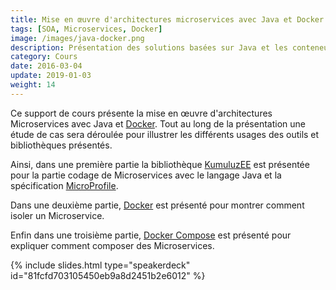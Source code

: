 ```yaml
---
title: Mise en œuvre d'architectures microservices avec Java et Docker
tags: [SOA, Microservices, Docker]
image: /images/java-docker.png
description: Présentation des solutions basées sur Java et les conteneurs pour mettre en œuvre des architectures microservices.
category: Cours
date: 2016-03-04
update: 2019-01-03
weight: 14
---
```


Ce support de cours présente la mise en œuvre d'architectures Microservices avec Java et [Docker](https://www.docker.com/). Tout au long de la présentation une étude de cas sera déroulée pour illustrer les différents usages des outils et bibliothèques présentés.

Ainsi, dans une première partie la bibliothèque [KumuluzEE](https://ee.kumuluz.com/) est présentée pour la partie codage de Microservices avec le langage Java et la spécification [MicroProfile](https://microprofile.io/).

Dans une deuxième partie, [Docker](https://www.docker.com/) est présenté pour montrer comment isoler un Microservice.

Enfin dans une troisième partie, [Docker Compose]([Docker](https://www.docker.com/)) est présenté pour expliquer comment composer des Microservices.

{% include slides.html type="speakerdeck" id="81fcfd703105450eb9a8d2451b2e6012" %}
